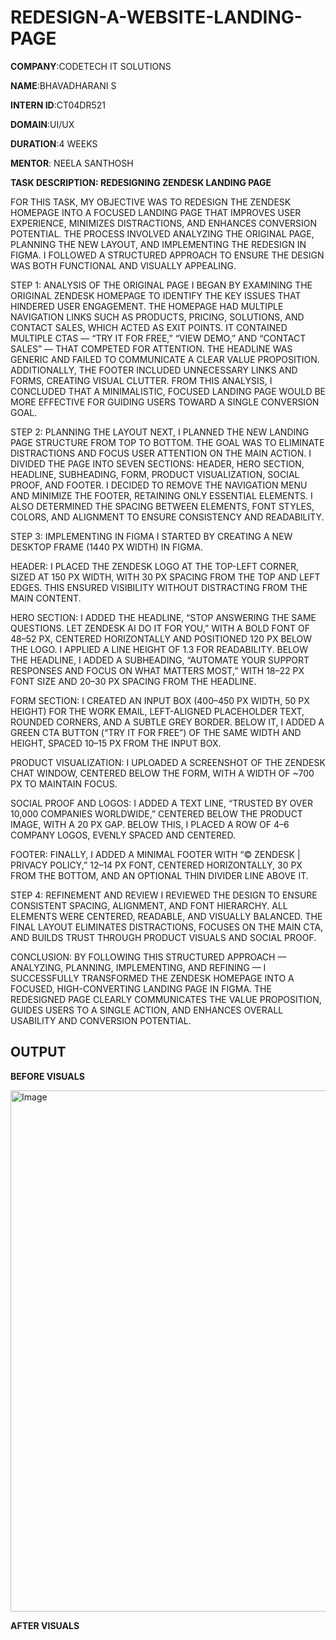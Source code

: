 # REDESIGN-A-WEBSITE-LANDING-PAGE

**COMPANY**:CODETECH IT SOLUTIONS

**NAME**:BHAVADHARANI S

**INTERN ID**:CT04DR521

**DOMAIN**:UI/UX

**DURATION**:4 WEEKS

**MENTOR**: NEELA SANTHOSH

**TASK DESCRIPTION: REDESIGNING ZENDESK LANDING PAGE**

FOR THIS TASK, MY OBJECTIVE WAS TO REDESIGN THE ZENDESK HOMEPAGE INTO A FOCUSED LANDING PAGE THAT IMPROVES USER EXPERIENCE, MINIMIZES DISTRACTIONS, AND ENHANCES CONVERSION POTENTIAL. THE PROCESS INVOLVED ANALYZING THE ORIGINAL PAGE, PLANNING THE NEW LAYOUT, AND IMPLEMENTING THE REDESIGN IN FIGMA. I FOLLOWED A STRUCTURED APPROACH TO ENSURE THE DESIGN WAS BOTH FUNCTIONAL AND VISUALLY APPEALING.

STEP 1: ANALYSIS OF THE ORIGINAL PAGE
I BEGAN BY EXAMINING THE ORIGINAL ZENDESK HOMEPAGE TO IDENTIFY THE KEY ISSUES THAT HINDERED USER ENGAGEMENT. THE HOMEPAGE HAD MULTIPLE NAVIGATION LINKS SUCH AS PRODUCTS, PRICING, SOLUTIONS, AND CONTACT SALES, WHICH ACTED AS EXIT POINTS. IT CONTAINED MULTIPLE CTAS — “TRY IT FOR FREE,” “VIEW DEMO,” AND “CONTACT SALES” — THAT COMPETED FOR ATTENTION. THE HEADLINE WAS GENERIC AND FAILED TO COMMUNICATE A CLEAR VALUE PROPOSITION. ADDITIONALLY, THE FOOTER INCLUDED UNNECESSARY LINKS AND FORMS, CREATING VISUAL CLUTTER. FROM THIS ANALYSIS, I CONCLUDED THAT A MINIMALISTIC, FOCUSED LANDING PAGE WOULD BE MORE EFFECTIVE FOR GUIDING USERS TOWARD A SINGLE CONVERSION GOAL.

STEP 2: PLANNING THE LAYOUT
NEXT, I PLANNED THE NEW LANDING PAGE STRUCTURE FROM TOP TO BOTTOM. THE GOAL WAS TO ELIMINATE DISTRACTIONS AND FOCUS USER ATTENTION ON THE MAIN ACTION. I DIVIDED THE PAGE INTO SEVEN SECTIONS: HEADER, HERO SECTION, HEADLINE, SUBHEADING, FORM, PRODUCT VISUALIZATION, SOCIAL PROOF, AND FOOTER. I DECIDED TO REMOVE THE NAVIGATION MENU AND MINIMIZE THE FOOTER, RETAINING ONLY ESSENTIAL ELEMENTS. I ALSO DETERMINED THE SPACING BETWEEN ELEMENTS, FONT STYLES, COLORS, AND ALIGNMENT TO ENSURE CONSISTENCY AND READABILITY.

STEP 3: IMPLEMENTING IN FIGMA
I STARTED BY CREATING A NEW DESKTOP FRAME (1440 PX WIDTH) IN FIGMA.

HEADER: I PLACED THE ZENDESK LOGO AT THE TOP-LEFT CORNER, SIZED AT 150 PX WIDTH, WITH 30 PX SPACING FROM THE TOP AND LEFT EDGES. THIS ENSURED VISIBILITY WITHOUT DISTRACTING FROM THE MAIN CONTENT.

HERO SECTION: I ADDED THE HEADLINE, “STOP ANSWERING THE SAME QUESTIONS. LET ZENDESK AI DO IT FOR YOU,” WITH A BOLD FONT OF 48–52 PX, CENTERED HORIZONTALLY AND POSITIONED 120 PX BELOW THE LOGO. I APPLIED A LINE HEIGHT OF 1.3 FOR READABILITY. BELOW THE HEADLINE, I ADDED A SUBHEADING, “AUTOMATE YOUR SUPPORT RESPONSES AND FOCUS ON WHAT MATTERS MOST,” WITH 18–22 PX FONT SIZE AND 20–30 PX SPACING FROM THE HEADLINE.

FORM SECTION: I CREATED AN INPUT BOX (400–450 PX WIDTH, 50 PX HEIGHT) FOR THE WORK EMAIL, LEFT-ALIGNED PLACEHOLDER TEXT, ROUNDED CORNERS, AND A SUBTLE GREY BORDER. BELOW IT, I ADDED A GREEN CTA BUTTON (“TRY IT FOR FREE”) OF THE SAME WIDTH AND HEIGHT, SPACED 10–15 PX FROM THE INPUT BOX.

PRODUCT VISUALIZATION: I UPLOADED A SCREENSHOT OF THE ZENDESK CHAT WINDOW, CENTERED BELOW THE FORM, WITH A WIDTH OF ~700 PX TO MAINTAIN FOCUS.

SOCIAL PROOF AND LOGOS: I ADDED A TEXT LINE, “TRUSTED BY OVER 10,000 COMPANIES WORLDWIDE,” CENTERED BELOW THE PRODUCT IMAGE, WITH A 20 PX GAP. BELOW THIS, I PLACED A ROW OF 4–6 COMPANY LOGOS, EVENLY SPACED AND CENTERED.

FOOTER: FINALLY, I ADDED A MINIMAL FOOTER WITH “© ZENDESK | PRIVACY POLICY,” 12–14 PX FONT, CENTERED HORIZONTALLY, 30 PX FROM THE BOTTOM, AND AN OPTIONAL THIN DIVIDER LINE ABOVE IT.

STEP 4: REFINEMENT AND REVIEW
I REVIEWED THE DESIGN TO ENSURE CONSISTENT SPACING, ALIGNMENT, AND FONT HIERARCHY. ALL ELEMENTS WERE CENTERED, READABLE, AND VISUALLY BALANCED. THE FINAL LAYOUT ELIMINATES DISTRACTIONS, FOCUSES ON THE MAIN CTA, AND BUILDS TRUST THROUGH PRODUCT VISUALS AND SOCIAL PROOF.

CONCLUSION:
BY FOLLOWING THIS STRUCTURED APPROACH — ANALYZING, PLANNING, IMPLEMENTING, AND REFINING — I SUCCESSFULLY TRANSFORMED THE ZENDESK HOMEPAGE INTO A FOCUSED, HIGH-CONVERTING LANDING PAGE IN FIGMA. THE REDESIGNED PAGE CLEARLY COMMUNICATES THE VALUE PROPOSITION, GUIDES USERS TO A SINGLE ACTION, AND ENHANCES OVERALL USABILITY AND CONVERSION POTENTIAL.


## OUTPUT

**BEFORE VISUALS**

<img width="1881" height="834" alt="Image" src="https://github.com/user-attachments/assets/927adda0-d12b-4a90-9e41-1da87df34a2d" />

**AFTER VISUALS**

